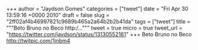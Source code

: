 
+++
author = "Jaydson Gomes"
categories = ["tweet"]
date = "Fri Apr 30 13:59:16 +0000 2010"
draft = false
slug = "2ff02af4b46997821c9689b465a2a64b2b2b41da"
tags = ["tweet"]
title = """Beto Bruno no Beco http:/..."""
tweet = true
micro = true
tweet_url = "https://twitter.com/jaydson/status/13130552161"
+++
Beto Bruno no Beco http://twitpic.com/1jnbm4
